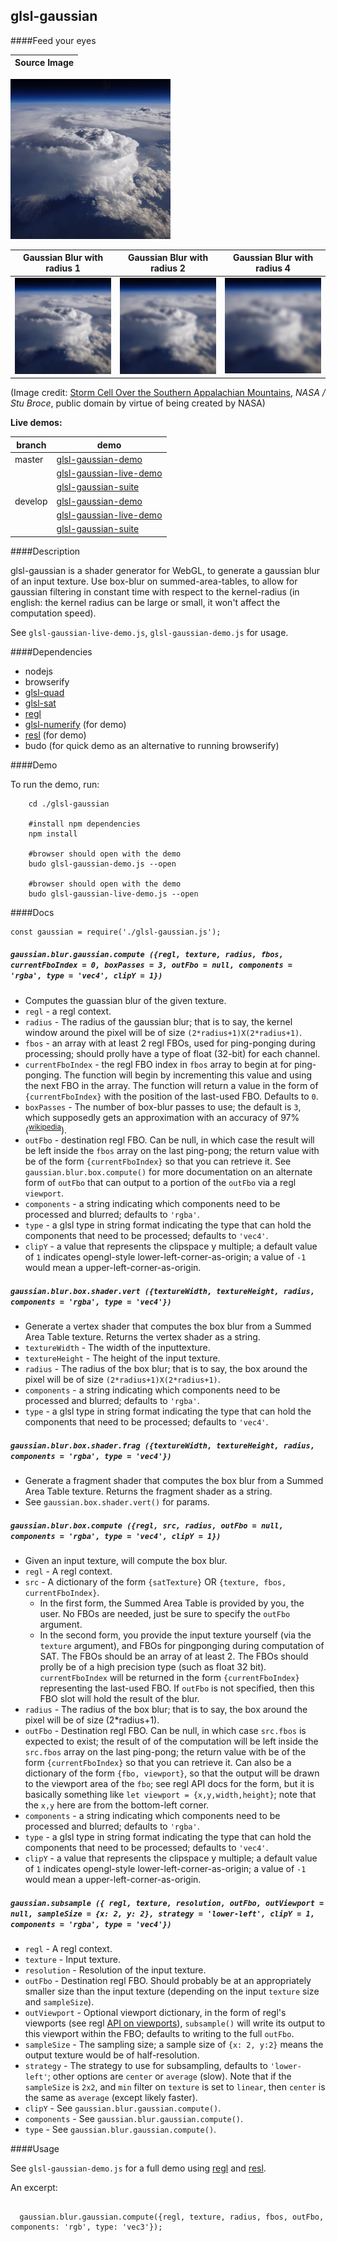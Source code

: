 
glsl-gaussian
---


####Feed your eyes


 Source Image |
--------------|
<img src="./assets/Storm Cell Over the Southern Appalachian Mountains-dsc_2303_0-256x256.png"/>

 Gaussian Blur with radius 1  | Gaussian Blur with radius 2 | Gaussian Blur with radius 4 |
------------------------------|-----------------------------|-----------------------------|
<img src="./assets/result-256x256x-r1.png"/>|<img src="./assets/result-256x256x-r2.png"/>|<img src="./assets/result-256x256x-r4.png"/>|

(Image credit: [Storm Cell Over the Southern Appalachian Mountains](http://www.nasa.gov/content/storm-cell-over-the-southern-appalachian-mountains),
*NASA / Stu Broce*, public domain by virtue of being created by NASA)

**Live demos:**

 branch | demo
--------|-------
master  | [glsl-gaussian-demo](https://realazthat.github.io/glsl-gaussian/master/www/glsl-gaussian-demo/index.html)
        | [glsl-gaussian-live-demo](https://realazthat.github.io/glsl-gaussian/master/www/glsl-gaussian-live-demo/index.html)
        | [glsl-gaussian-suite](https://realazthat.github.io/glsl-gaussian/master/www/glsl-gaussian-suite/glsl-gaussian-suite.html)
develop | [glsl-gaussian-demo](https://realazthat.github.io/glsl-gaussian/develop/www/glsl-gaussian-demo/index.html)
        | [glsl-gaussian-live-demo](https://realazthat.github.io/glsl-gaussian/develop/www/glsl-gaussian-live-demo/index.html)
        | [glsl-gaussian-suite](https://realazthat.github.io/glsl-gaussian/develop/www/glsl-gaussian-suite/glsl-gaussian-suite.html)


####Description

glsl-gaussian is a shader generator for WebGL, to generate a gaussian blur of an input texture. Use box-blur on summed-area-tables, to allow for gaussian filtering in constant time with respect to the kernel-radius (in english:
the kernel radius can be large or small, it won't affect the computation speed).


See `glsl-gaussian-live-demo.js`, `glsl-gaussian-demo.js` for usage.

####Dependencies

* nodejs
* browserify
* [glsl-quad](https://github.com/realazthat/glsl-quad)
* [glsl-sat](https://github.com/realazthat/glsl-sat)
* [regl](https://github.com/mikolalysenko/regl)
* [glsl-numerify](https://github.com/realazthat/glsl-numerify) (for demo)
* [resl](https://github.com/mikolalysenko/resl) (for demo)
* budo (for quick demo as an alternative to running browserify) 


####Demo

To run the demo, run:

```
    cd ./glsl-gaussian
    
    #install npm dependencies
    npm install
    
    #browser should open with the demo
    budo glsl-gaussian-demo.js --open

    #browser should open with the demo
    budo glsl-gaussian-live-demo.js --open

```



####Docs

```
const gaussian = require('./glsl-gaussian.js');
```

##### `gaussian.blur.gaussian.compute ({regl, texture, radius, fbos, currentFboIndex = 0, boxPasses = 3, outFbo = null, components = 'rgba', type = 'vec4', clipY = 1})`

* Computes the guassian blur of the given texture.
* `regl` - a regl context.
* `radius` - The radius of the gaussian blur; that is to say, the kernel window around the pixel will be of size `(2*radius+1)X(2*radius+1)`.
* `fbos` - an array with at least 2 regl FBOs, used for ping-ponging during processing; should prolly have
           a type of float (32-bit) for each channel.
* `currentFboIndex` - the regl FBO index in `fbos` array to begin at for ping-ponging. The function will begin by
                      incrementing this value and using the next FBO in the array. The function will return a value
                      in the form of `{currentFboIndex}` with the position of the last-used FBO. Defaults to `0`.
* `boxPasses` - The number of box-blur passes to use; the default is `3`, which supposedly gets an approximation
                with an accuracy of 97% (<sup>[wikipedia](https://en.wikipedia.org/wiki/Box_blur)</sup>). 
* `outFbo` - destination regl FBO. Can be null, in which case the result will be left inside the `fbos` array
             on the last ping-pong; the return value with be of the form `{currentFboIndex}` so that you
             can retrieve it. See `gaussian.blur.box.compute()` for more documentation on an alternate form
             of `outFbo` that can output to a portion of the `outFbo` via a regl `viewport`.
* `components` - a string indicating which components need to be processed and blurred; defaults to `'rgba'`.
* `type` - a glsl type in string format indicating the type that can hold the components that need to be processed; defaults to `'vec4'`.
* `clipY` - a value that represents the clipspace y multiple; a default value of `1` indicates opengl-style lower-left-corner-as-origin;
             a value of `-1` would mean a upper-left-corner-as-origin.



##### `gaussian.blur.box.shader.vert ({textureWidth, textureHeight, radius, components = 'rgba', type = 'vec4'})`

* Generate a vertex shader that computes the box blur from a Summed Area Table texture.
    Returns the vertex shader as a string.
* `textureWidth` - The width of the inputtexture.
* `textureHeight` - The height of the input texture.
* `radius` - The radius of the box blur; that is to say, the box around the pixel will be of size `(2*radius+1)X(2*radius+1)`. 
* `components` - a string indicating which components need to be processed and blurred; defaults to `'rgba'`.
* `type` - a glsl type in string format indicating the type that can hold the components that need to be processed; defaults to `'vec4'`.



##### `gaussian.blur.box.shader.frag ({textureWidth, textureHeight, radius, components = 'rgba', type = 'vec4'})`

* Generate a fragment shader that computes the box blur from a Summed Area Table texture.
    Returns the fragment shader as a string.
* See `gaussian.box.shader.vert()` for params.

##### `gaussian.blur.box.compute ({regl, src, radius, outFbo = null, components = 'rgba', type = 'vec4', clipY = 1})`

* Given an input texture, will compute the box blur.
* `regl` - A regl context.
* `src` - A dictionary of the form `{satTexture}` OR `{texture, fbos, currentFboIndex}`.
  *  In the first form, the Summed Area Table
    is provided by you, the user. No FBOs are needed, just be sure to specify the `outFbo` argument.
  * In the second form, you provide the input texture yourself (via the `texture` argument), and FBOs
    for pingponging during computation of SAT. The FBOs should be an array of at least 2. The FBOs
    should prolly be of a high precision type (such as float 32 bit). `currentFboIndex` will be
    returned in the form `{currentFboIndex}` representing the last-used FBO. If `outFbo` is not
    specified, then this FBO slot will hold the result of the blur.
* `radius` - The radius of the box blur; that is to say, the box around the pixel will be of size (2*radius+1). 
* `outFbo` - Destination regl FBO. Can be null, in which case `src.fbos` is expected to exist; the result of
             of the computation will be left inside the `src.fbos` array on the last ping-pong; the return
             value with be of the form `{currentFboIndex}` so that you can retrieve it.
             Can also be a dictionary of the form `{fbo, viewport}`, so that the output will be drawn
             to the viewport area of the `fbo`; see regl API docs for the form, but it is basically
             something like `let viewport = {x,y,width,height}`; note that the `x,y` here are
             from the bottom-left corner.
* `components` - a string indicating which components need to be processed and blurred; defaults to `'rgba'`.
* `type` - a glsl type in string format indicating the type that can hold the components that need to be processed; defaults to `'vec4'`.
* `clipY` - a value that represents the clipspace y multiple; a default value of `1` indicates opengl-style lower-left-corner-as-origin;
             a value of `-1` would mean a upper-left-corner-as-origin.

##### `gaussian.subsample ({ regl, texture, resolution, outFbo, outViewport = null, sampleSize = {x: 2, y: 2}, strategy = 'lower-left', clipY = 1, components = 'rgba', type = 'vec4'})`

* `regl` - A regl context.
* `texture` - Input texture.
* `resolution` - Resolution of the input texture.
* `outFbo` - Destination regl FBO. Should probably be at an appropriately smaller size than the input texture (depending on the input `texture` size and `sampleSize`).
* `outViewport` - Optional viewport dictionary, in the form of regl's viewports (see regl
                  [API on viewports](https://github.com/mikolalysenko/regl/blob/gh-pages/API.md#viewport)),
                  `subsample()` will write its output to this viewport within the FBO;
                  defaults to writing to the full `outFbo`.
* `sampleSize` - The sampling size; a sample size of `{x: 2, y:2}` means the output texture would
                 be of half-resolution.
* `strategy` - The strategy to use for subsampling, defaults to `'lower-left'`; other options are
                `center` or `average` (slow). Note that if the `sampleSize` is `2x2`, and `min` filter
                on `texture` is set to `linear`, then `center` is the same as `average` (except likely
                faster).
* `clipY` - See `gaussian.blur.gaussian.compute()`.
* `components` - See `gaussian.blur.gaussian.compute()`.
* `type` - See `gaussian.blur.gaussian.compute()`.

####Usage

See `glsl-gaussian-demo.js` for a full demo using [regl](https://github.com/mikolalysenko/regl)
and [resl](https://github.com/mikolalysenko/resl).

An excerpt:

```

  gaussian.blur.gaussian.compute({regl, texture, radius, fbos, outFbo, components: 'rgb', type: 'vec3'});


```


